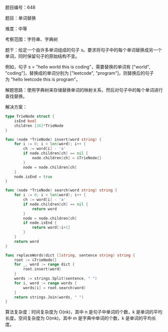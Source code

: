 题目编号：648

题目：单词替换

难度：中等

考察范围：字符串、字典树

题干：给定一个由许多单词组成的句子 s。要求将句子中的每个单词替换成另一个单词，同时保留句子的原始结构不变。

例如，句子 s = "hello world this is coding"，需要替换的单词有 ["world", "coding"]，替换成的单词分别为 ["leetcode", "program"]，则替换后的句子为 "hello leetcode this is program"。

解题思路：使用字典树来存储替换单词的映射关系，然后对句子中的每个单词进行查找替换。

解决方案：

```go
type TrieNode struct {
    isEnd bool
    children [26]*TrieNode
}

func (node *TrieNode) insert(word string) {
    for i := 0; i < len(word); i++ {
        ch := word[i] - 'a'
        if node.children[ch] == nil {
            node.children[ch] = &TrieNode{}
        }
        node = node.children[ch]
    }
    node.isEnd = true
}

func (node *TrieNode) search(word string) string {
    for i := 0; i < len(word); i++ {
        ch := word[i] - 'a'
        if node.children[ch] == nil {
            return word
        }
        node = node.children[ch]
        if node.isEnd {
            return word[:i+1]
        }
    }
    return word
}

func replaceWords(dict []string, sentence string) string {
    root := &TrieNode{}
    for _, word := range dict {
        root.insert(word)
    }
    words := strings.Split(sentence, " ")
    for i, word := range words {
        words[i] = root.search(word)
    }
    return strings.Join(words, " ")
}
```

算法复杂度：时间复杂度为 O(nk)，其中 n 是句子中单词的个数，k 是单词的平均长度。空间复杂度为 O(mk)，其中 m 是字典中单词的个数，k 是单词的平均长度。